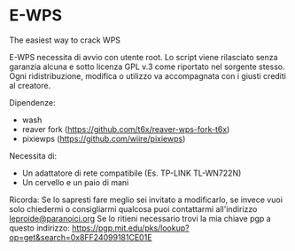 # E-WPS
The easiest way to crack WPS


E-WPS necessita di avvio con utente root.
Lo script viene rilasciato senza garanzia alcuna e sotto licenza GPL v.3 come riportato nel sorgente stesso.
Ogni ridistribuzione, modifica o utilizzo va accompagnata con i giusti crediti al creatore.

Dipendenze:
- wash
- reaver fork (https://github.com/t6x/reaver-wps-fork-t6x)
- pixiewps (https://github.com/wiire/pixiewps)

Necessita di:
- Un adattatore di rete compatibile (Es. TP-LINK TL-WN722N)
- Un cervello e un paio di mani

Ricorda:
Se lo sapresti fare meglio sei invitato a modificarlo, se invece vuoi solo chiedermi o consigliarmi qualcosa puoi
contattarmi all'indirizzo leproide@paranoici.org
Se lo ritieni necessario trovi la mia chiave pgp a questo indirizzo:
https://pgp.mit.edu/pks/lookup?op=get&search=0x8FF24099181CE01E

